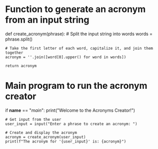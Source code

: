 # Function to generate an acronym from an input string
def create_acronym(phrase):
    # Split the input string into words
    words = phrase.split()
    
    # Take the first letter of each word, capitalize it, and join them together
    acronym = ''.join([word[0].upper() for word in words])
    
    return acronym

# Main program to run the acronym creator
if __name__ == "_main_":
    print("Welcome to the Acronyms Creator!")
    
    # Get input from the user
    user_input = input("Enter a phrase to create an acronym: ")
    
    # Create and display the acronym
    acronym = create_acronym(user_input)
    print(f"The acronym for '{user_input}' is: {acronym}")
